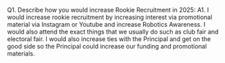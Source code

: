 Q1. Describe how you would increase Rookie Recruitment in 2025: 
A1. I would increase rookie recruitment by increasing interest via promotional material via Instagram or Youtube and increase Robotics Awareness. I would also attend the exact things that we usually do such as club fair and electoral fair. I would also increase ties with the Principal and get on the good side so the Principal could increase our funding and promotional materials.

 
